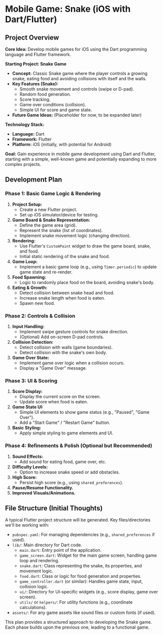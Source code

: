 # Mobile Game: Snake (iOS with Dart/Flutter)

## Project Overview

**Core Idea:** Develop mobile games for iOS using the Dart programming language and Flutter framework.

**Starting Project: Snake Game**
*   **Concept:** Classic Snake game where the player controls a growing snake, eating food and avoiding collisions with itself and the walls.
*   **Key Features (Snake):**
    *   Smooth snake movement and controls (swipe or D-pad).
    *   Random food generation.
    *   Score tracking.
    *   Game over conditions (collision).
    *   Simple UI for score and game state.
*   **Future Game Ideas:** (Placeholder for now, to be expanded later)

**Technology Stack:**
*   **Language:** Dart
*   **Framework:** Flutter
*   **Platform:** iOS (initially, with potential for Android)

**Goal:** Gain experience in mobile game development using Dart and Flutter, starting with a simple, well-known game and potentially expanding to more complex projects.

## Development Plan

### Phase 1: Basic Game Logic & Rendering

1.  **Project Setup:**
    *   Create a new Flutter project.
    *   Set up iOS simulator/device for testing.
2.  **Game Board & Snake Representation:**
    *   Define the game area (grid).
    *   Represent the snake (list of coordinates).
    *   Implement snake movement logic (changing direction).
3.  **Rendering:**
    *   Use Flutter's `CustomPaint` widget to draw the game board, snake, and food.
    *   Initial static rendering of the snake and food.
4.  **Game Loop:**
    *   Implement a basic game loop (e.g., using `Timer.periodic`) to update game state and re-render.
5.  **Food Spawning:**
    *   Logic to randomly place food on the board, avoiding snake's body.
6.  **Eating & Growth:**
    *   Detect collision between snake head and food.
    *   Increase snake length when food is eaten.
    *   Spawn new food.

### Phase 2: Controls & Collision

1.  **Input Handling:**
    *   Implement swipe gesture controls for snake direction.
    *   (Optional) Add on-screen D-pad controls.
2.  **Collision Detection:**
    *   Detect collision with walls (game boundaries).
    *   Detect collision with the snake's own body.
3.  **Game Over State:**
    *   Implement game over logic when a collision occurs.
    *   Display a "Game Over" message.

### Phase 3: UI & Scoring

1.  **Score Display:**
    *   Display the current score on the screen.
    *   Update score when food is eaten.
2.  **Game State UI:**
    *   Simple UI elements to show game status (e.g., "Paused", "Game Over").
    *   Add a "Start Game" / "Restart Game" button.
3.  **Basic Styling:**
    *   Apply simple styling to game elements and UI.

### Phase 4: Refinements & Polish (Optional but Recommended)

1.  **Sound Effects:**
    *   Add sound for eating food, game over, etc.
2.  **Difficulty Levels:**
    *   Option to increase snake speed or add obstacles.
3.  **High Score:**
    *   Persist high score (e.g., using `shared_preferences`).
4.  **Pause/Resume Functionality.**
5.  **Improved Visuals/Animations.**

## File Structure (Initial Thoughts)

A typical Flutter project structure will be generated. Key files/directories we'll be working with:

*   `pubspec.yaml`: For managing dependencies (e.g., `shared_preferences` if used).
*   `lib/`: Main directory for Dart code.
    *   `main.dart`: Entry point of the application.
    *   `game_screen.dart`: Widget for the main game screen, handling game loop and rendering.
    *   `snake.dart`: Class representing the snake, its properties, and movement logic.
    *   `food.dart`: Class or logic for food generation and properties.
    *   `game_controller.dart` (or similar): Handles game state, input, collision logic.
    *   `ui/`: Directory for UI-specific widgets (e.g., score display, game over screen).
    *   `utils/` or `helpers/`: For utility functions (e.g., coordinate calculations).
*   `assets/`: For any game assets like sound files or custom fonts (if used).

This plan provides a structured approach to developing the Snake game. Each phase builds upon the previous one, leading to a functional game.
